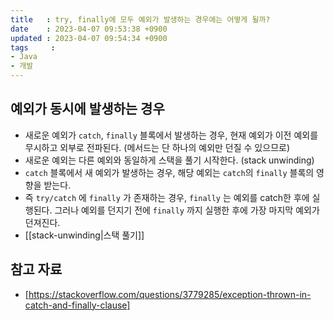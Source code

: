```yaml
---
title   : try, finally에 모두 예외가 발생하는 경우에는 어떻게 될까?
date    : 2023-04-07 09:53:38 +0900
updated : 2023-04-07 09:54:34 +0900
tags     :
- Java
- 개발
---
```


## 예외가 동시에 발생하는 경우

- 새로운 예외가 `catch`, `finally` 블록에서 발생하는 경우, 현재 예외가 이전 예외를 무시하고 외부로 전파된다. (메서드는 단 하나의 예외만 던질 수 있으므로)
- 새로운 예외는 다른 예외와 동일하게 스택을 풀기 시작한다. (stack unwinding)
- `catch` 블록에서 새 예외가 발생하는 경우, 해당 예외는 `catch`의 `finally` 블록의 영향을 받는다.
- 즉 `try/catch` 에 `finally` 가 존재하는 경우, `finally` 는 예외를 catch한 후에 실행된다. 그러나  예외를 던지기 전에 `finally` 까지 실행한 후에 가장 마지막 예외가 던져진다. 
- [[stack-unwinding|스택 풀기]]

## 참고 자료
- [https://stackoverflow.com/questions/3779285/exception-thrown-in-catch-and-finally-clause]

